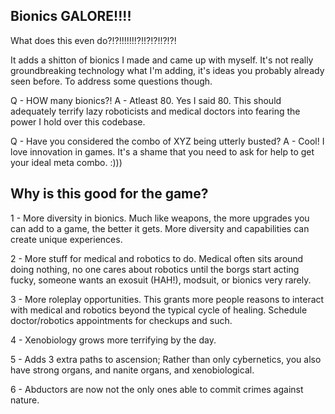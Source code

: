 ## Bionics GALORE!!!!

What does this even do?!?!!!!!!!?!!?!?!!?!?!

It adds a shitton of bionics I made and came up with myself. It's not really groundbreaking technology what I'm adding, it's ideas you probably already seen before. To address some questions though.

Q - HOW many bionics?!
A - Atleast 80. Yes I said 80. This should adequately terrify lazy roboticists and medical doctors into fearing the power I hold over this codebase.

Q - Have you considered the combo of XYZ being utterly busted?
A - Cool! I love innovation in games. It's a shame that you need to ask for help to get your ideal meta combo. :)))

## Why is this good for the game?

1 - More diversity in bionics. Much like weapons, the more upgrades you can add to a game, the better it gets. More diversity and capabilities can create unique experiences.

2 - More stuff for medical and robotics to do. Medical often sits around doing nothing, no one cares about robotics until the borgs start acting fucky, someone wants an exosuit (HAH!), modsuit, or bionics very rarely.

3 - More roleplay opportunities. This grants more people reasons to interact with medical and robotics beyond the typical cycle of healing. Schedule doctor/robotics appointments for checkups and such.

4 - Xenobiology grows more terrifying by the day.

5 - Adds 3 extra paths to ascension; Rather than only cybernetics, you also have strong organs, and nanite organs, and xenobiological.

6 - Abductors are now not the only ones able to commit crimes against nature.
